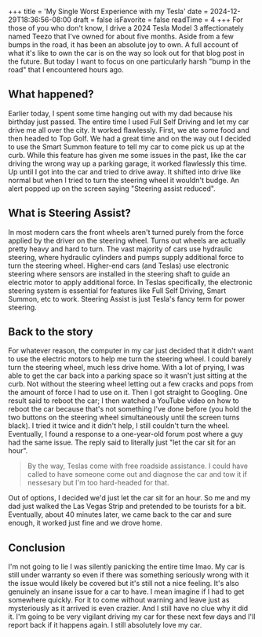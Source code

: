 +++
title = 'My Single Worst Experience with my Tesla'
date = 2024-12-29T18:36:56-08:00
draft = false
isFavorite = false
readTime = 4
+++
For those of you who don't know, I drive a 2024 Tesla Model 3 affectionately named Teezo that I've owned for about five months. Aside from a few bumps in the road, it has been an absolute joy to own. A full account of what it's like to own the car is on the way so look out for that blog post in the future. But today I want to focus on one particularly harsh "bump in the road" that I encountered hours ago. 

## What happened?

Earlier today, I spent some time hanging out with my dad because his birthday just passed. The entire time I used Full Self Driving and let my car drive me all over the city. It worked flawlessly. First, we ate some food and then headed to Top Golf. We had a great time and on the way out I decided to use the Smart Summon feature to tell my car to come pick us up at the curb. While this feature has given me some issues in the past, like the car driving the wrong way up a parking garage, it worked flawlessly this time. Up until I got into the car and tried to drive away. It shifted into drive like normal but when I tried to turn the steering wheel it wouldn't budge. An alert popped up on the screen saying "Steering assist reduced". 

## What is Steering Assist?

In most modern cars the front wheels aren't turned purely from the force applied by the driver on the steering wheel. Turns out wheels are actually pretty heavy and hard to turn. The vast majority of cars use hydraulic steering, where hydraulic cylinders and pumps supply additional force to turn the steering wheel. Higher-end cars (and Teslas) use electronic steering where sensors are installed in the steering shaft to guide an electric motor to apply additional force. In Teslas specifically, the electronic steering system is essential for features like Full Self Driving, Smart Summon, etc to work. Steering Assist is just Tesla's fancy term for power steering.

## Back to the story

For whatever reason, the computer in my car just decided that it didn't want to use the electric motors to help me turn the steering wheel. I could barely turn the steering wheel, much less drive home. With a lot of prying, I was able to get the car back into a parking space so it wasn't just sitting at the curb. Not without the steering wheel letting out a few cracks and pops from the amount of force I had to use on it. Then I got straight to Googling. One result said to reboot the car; I then watched a YouTube video on how to reboot the car because that's not something I've done before (you hold the two buttons on the steering wheel simultaneously until the screen turns black). I tried it twice and it didn't help, I still couldn't turn the wheel. Eventually, I found a response to a one-year-old forum post where a guy had the same issue. The reply said to literally just "let the car sit for an hour".

> By the way, Teslas come with free roadside assistance. I could have called to have someone come out and diagnose the car and tow it if nessesary but I'm too hard-headed for that.

Out of options, I decided we'd just let the car sit for an hour. So me and my dad just walked the Las Vegas Strip and pretended to be tourists for a bit. Eventually, about 40 minutes later, we came back to the car and sure enough, it worked just fine and we drove home. 

## Conclusion
I'm not going to lie I was silently panicking the entire time lmao. My car is still under warranty so even if there was something seriously wrong with it the issue would likely be covered but it's still not a nice feeling. It's also genuinely an insane issue for a car to have. I mean imagine if I had to get somewhere quickly. For it to come without warning and leave just as mysteriously as it arrived is even crazier. And I still have no clue why it did it. I'm going to be very vigilant driving my car for these next few days and I'll report back if it happens again. I still absolutely love my car.

